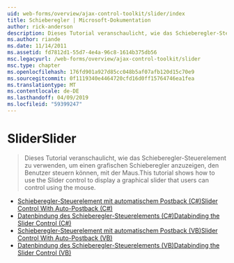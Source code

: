 ```yaml
---
uid: web-forms/overview/ajax-control-toolkit/slider/index
title: Schieberegler | Microsoft-Dokumentation
author: rick-anderson
description: Dieses Tutorial veranschaulicht, wie das Schieberegler-Steuerelement zu verwenden, um einen grafischen Schieberegler anzuzeigen, den Benutzer steuern können, mit der Maus.
ms.author: riande
ms.date: 11/14/2011
ms.assetid: fd7812d1-55d7-4e4a-96c8-1614b375db56
msc.legacyurl: /web-forms/overview/ajax-control-toolkit/slider
msc.type: chapter
ms.openlocfilehash: 176fd901a927d85cc048b5af07afb120d15c70e9
ms.sourcegitcommit: 0f1119340e4464720cfd16d0ff15764746ea1fea
ms.translationtype: MT
ms.contentlocale: de-DE
ms.lasthandoff: 04/09/2019
ms.locfileid: "59399247"
---
```

# <a name="slider"></a><span data-ttu-id="21e79-103">Slider</span><span class="sxs-lookup"><span data-stu-id="21e79-103">Slider</span></span>

> <span data-ttu-id="21e79-104">Dieses Tutorial veranschaulicht, wie das Schieberegler-Steuerelement zu verwenden, um einen grafischen Schieberegler anzuzeigen, den Benutzer steuern können, mit der Maus.</span><span class="sxs-lookup"><span data-stu-id="21e79-104">This tutorial shows how to use the Slider control to display a graphical slider that users can control using the mouse.</span></span>


- [<span data-ttu-id="21e79-105">Schieberegler-Steuerelement mit automatischem Postback (C#)</span><span class="sxs-lookup"><span data-stu-id="21e79-105">Slider Control With Auto-Postback (C#)</span></span>](using-the-slider-control-with-auto-postback-cs.md)
- [<span data-ttu-id="21e79-106">Datenbindung des Schieberegler-Steuerelements (C#)</span><span class="sxs-lookup"><span data-stu-id="21e79-106">Databinding the Slider Control (C#)</span></span>](databinding-the-slider-control-cs.md)
- [<span data-ttu-id="21e79-107">Schieberegler-Steuerelement mit automatischem Postback (VB)</span><span class="sxs-lookup"><span data-stu-id="21e79-107">Slider Control With Auto-Postback (VB)</span></span>](using-the-slider-control-with-auto-postback-vb.md)
- [<span data-ttu-id="21e79-108">Datenbindung des Schieberegler-Steuerelements (VB)</span><span class="sxs-lookup"><span data-stu-id="21e79-108">Databinding the Slider Control (VB)</span></span>](databinding-the-slider-control-vb.md)
